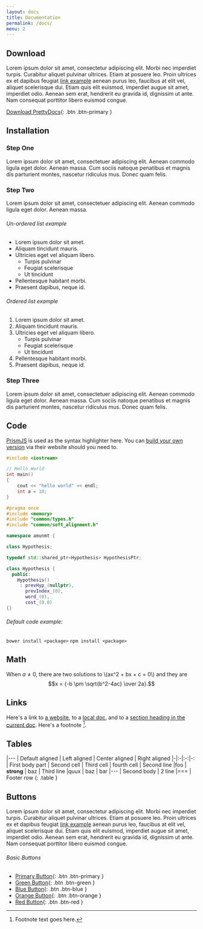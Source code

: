 ```yaml
---
layout: docs
title: Documentation
permalink: /docs/
menu: 2
---
```


## Download

Lorem ipsum dolor sit amet, consectetur adipiscing elit. Morbi nec imperdiet turpis. Curabitur aliquet pulvinar ultrices. Etiam at posuere leo. Proin ultrices ex et dapibus feugiat [link example](#) aenean purus leo, faucibus at elit vel, aliquet scelerisque dui. Etiam quis elit euismod, imperdiet augue sit amet, imperdiet odio. Aenean sem erat, hendrerit eu gravida id, dignissim ut ante. Nam consequat porttitor libero euismod congue.

[Download PrettyDocs](http://themes.3rdwavemedia.com){: .btn .btn-primary }

## Installation

### Step One

Lorem ipsum dolor sit amet, consectetuer adipiscing elit. Aenean commodo ligula eget dolor. Aenean massa. Cum sociis natoque penatibus et magnis dis parturient montes, nascetur ridiculus mus. Donec quam felis.

### Step Two

Lorem ipsum dolor sit amet, consectetuer adipiscing elit. Aenean commodo ligula eget dolor. Aenean massa.

###### Un-ordered list example

*   Lorem ipsum dolor sit amet.
*   Aliquam tincidunt mauris.
*   Ultricies eget vel aliquam libero.
    *   Turpis pulvinar
    *   Feugiat scelerisque
    *   Ut tincidunt
*   Pellentesque habitant morbi.
*   Praesent dapibus, neque id.

###### Ordered list example

1.  Lorem ipsum dolor sit amet.
2.  Aliquam tincidunt mauris.
3.  Ultricies eget vel aliquam libero.
    *   Turpis pulvinar
    *   Feugiat scelerisque
    *   Ut tincidunt
4.  Pellentesque habitant morbi.
5.  Praesent dapibus, neque id.

### Step Three

Lorem ipsum dolor sit amet, consectetuer adipiscing elit. Aenean commodo ligula eget dolor. Aenean massa. Cum sociis natoque penatibus et magnis dis parturient montes, nascetur ridiculus mus. Donec quam felis.

## Code

[PrismJS](http://prismjs.com/) is used as the syntax highlighter here. You can [build your own version](http://prismjs.com/download.html) via their website should you need to.

```c
#include <iostream>

// Hello World
int main()
{
    cout << "hello world" << endl;
    int a = 10;
}
```

```cpp
#pragma once
#include <memory>
#include "common/types.h"
#include "common/soft_alignment.h"

namespace amunmt {

class Hypothesis;

typedef std::shared_ptr<Hypothesis> HypothesisPtr;

class Hypothesis {
  public:
    Hypothesis()
     : prevHyp_(nullptr),
       prevIndex_(0),
       word_(0),
       cost_(0.0)
{}
```

###### Default code example:

`bower install <package>`
`npm install <package>`

## Math

When $a \ne 0$, there are two solutions to \\(ax^2 + bx + c = 0\\) and they are
$$x = {-b \pm \sqrt{b^2-4ac} \over 2a}.$$

## Links

Here's a link to [a website](http://foo.bar), to a [local
doc](local-doc.html), and to a [section heading in the current
doc](#an-h2-header). Here's a footnote [^1].

[^1]: Footnote text goes here.

## Tables

|---
| Default aligned | Left aligned | Center aligned | Right aligned
|-|:-|:-:|-:
| First body part | Second cell | Third cell | fourth cell
| Second line |foo | **strong** | baz
| Third line |quux | baz | bar
|---
| Second body
| 2 line
|===
| Footer row
{: .table }

## Buttons

Lorem ipsum dolor sit amet, consectetur adipiscing elit. Morbi nec imperdiet turpis. Curabitur aliquet pulvinar ultrices. Etiam at posuere leo. Proin ultrices ex et dapibus feugiat [link example](#) aenean purus leo, faucibus at elit vel, aliquet scelerisque dui. Etiam quis elit euismod, imperdiet augue sit amet, imperdiet odio. Aenean sem erat, hendrerit eu gravida id, dignissim ut ante. Nam consequat porttitor libero euismod congue.

###### Basic Buttons

*   [Primary Button](#){: .btn .btn-primary }
*   [Green Button](#){: .btn .btn-green }
*   [Blue Button](#){: .btn .btn-blue }
*   [Orange Button](#){: .btn .btn-orange }
*   [Red Button](#){: .btn .btn-red }
